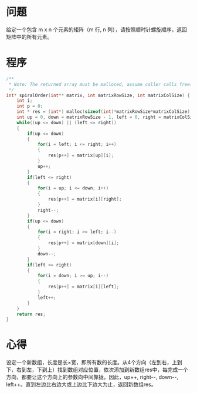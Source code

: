 # 问题
给定一个包含 m x n 个元素的矩阵（m 行, n 列），请按照顺时针螺旋顺序，返回矩阵中的所有元素。
# 程序
```C
/**
 * Note: The returned array must be malloced, assume caller calls free().
 */
int* spiralOrder(int** matrix, int matrixRowSize, int matrixColSize) {
    int i;
    int p = 0;
    int * res = (int*) malloc(sizeof(int)*matrixRowSize*matrixColSize);
    int up = 0, down = matrixRowSize - 1, left = 0, right = matrixColSize - 1;
    while((up <= down) || (left <= right))
    {
        if(up <= down)
        {
            for(i = left; i <= right; i++)
            {
                res[p++] = matrix[up][i];
            }
            up++;
        }
        if(left <= right)
        {
            for(i = up; i <= down; i++)
            {
                res[p++] = matrix[i][right];
            }
            right--;
        }
        if(up <= down)
        {
            for(i = right; i >= left; i--)
            {
                res[p++] = matrix[down][i];
            }
            down--;
        }
        if(left <= right)
        {
            for(i = down; i >= up; i--)
            {
                res[p++] = matrix[i][left];
            }
            left++;
        }
    }
    return res;
}
```
# 心得
设定一个新数组，长度是长×宽，即所有数的长度。从4个方向（左到右，上到下，右到左，下到上）找到数组对应位置，依次添加到新数组res中，每完成一个方向，都要让这个方向上的参数向中间靠拢，因此，up++, right--, down--, left++。直到左边比右边大或上边比下边大为止，返回新数组res。